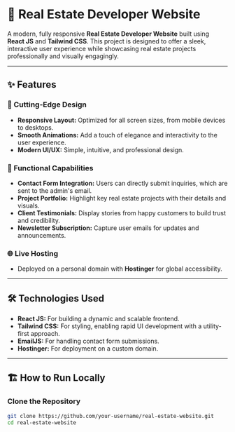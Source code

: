 # 🏡 Real Estate Developer Website

A modern, fully responsive **Real Estate Developer Website** built using **React JS** and **Tailwind CSS**. This project is designed to offer a sleek, interactive user experience while showcasing real estate projects professionally and visually engagingly.

---

## ✨ Features

### 🚀 Cutting-Edge Design
- **Responsive Layout:** Optimized for all screen sizes, from mobile devices to desktops.
- **Smooth Animations:** Add a touch of elegance and interactivity to the user experience.
- **Modern UI/UX:** Simple, intuitive, and professional design.

### 💼 Functional Capabilities
- **Contact Form Integration:** Users can directly submit inquiries, which are sent to the admin's email.
- **Project Portfolio:** Highlight key real estate projects with their details and visuals.
- **Client Testimonials:** Display stories from happy customers to build trust and credibility.
- **Newsletter Subscription:** Capture user emails for updates and announcements.

### 🌐 Live Hosting
- Deployed on a personal domain with **Hostinger** for global accessibility.

---

## 🛠️ Technologies Used

- **React JS:** For building a dynamic and scalable frontend.
- **Tailwind CSS:** For styling, enabling rapid UI development with a utility-first approach.
- **EmailJS:** For handling contact form submissions.
- **Hostinger:** For deployment on a custom domain.

---

## 🏗️ How to Run Locally

### Clone the Repository
```bash
git clone https://github.com/your-username/real-estate-website.git
cd real-estate-website
